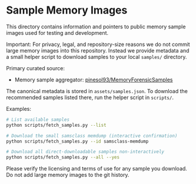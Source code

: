 # Sample Memory Images

This directory contains information and pointers to public memory sample images used for testing and development.

Important: For privacy, legal, and repository-size reasons we do not commit large memory images into this repository. Instead we provide metadata and a small helper script to download samples to your local `samples/` directory.

Primary curated source:

- Memory sample aggregator: [pinesol93/MemoryForensicSamples](https://github.com/pinesol93/MemoryForensicSamples)

The canonical metadata is stored in `assets/samples.json`. To download the recommended samples listed there, run the helper script in `scripts/`.

Examples:

```bash
# List available samples
python scripts/fetch_samples.py --list

# Download the small samsclass memdump (interactive confirmation)
python scripts/fetch_samples.py --id samsclass-memdump

# Download all direct-downloadable samples non-interactively
python scripts/fetch_samples.py --all --yes
```

Please verify the licensing and terms of use for any sample you download. Do not add large memory images to the git history.
